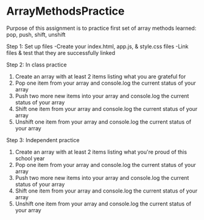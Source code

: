 # ArrayMethodsPractice
Purpose of this assignment is to practice first set of array methods learned: pop, push, shift, unshift

Step 1: Set up files
-Create your index.html, app.js, & style.css files
-Link files & test that they are successfully linked

Step 2: In class practice
1. Create an array with at least 2 items listing what you are grateful for
2. Pop one item from your array and console.log the current status of your array
3. Push two more new items into your array and console.log the current status of your array
4. Shift one item from your array and console.log the current status of your array
5. Unshift one item from your array and console.log the current status of your array

Step 3: Independent practice
1. Create an array with at least 2 items listing what you're proud of this school year
2. Pop one item from your array and console.log the current status of your array
3. Push two more new items into your array and console.log the current status of your array
4. Shift one item from your array and console.log the current status of your array
5. Unshift one item from your array and console.log the current status of your array
